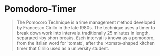 # Pomodoro-Timer

>The Pomodoro Technique is a time management method developed by Francesco Cirillo in the late 1980s. The 
>technique uses a timer to break down work into intervals, traditionally 25 minutes in length, separated >by short breaks. Each interval is known as a pomodoro, from the Italian word for 'tomato', after the >tomato-shaped kitchen timer that Cirillo used as a university student.
